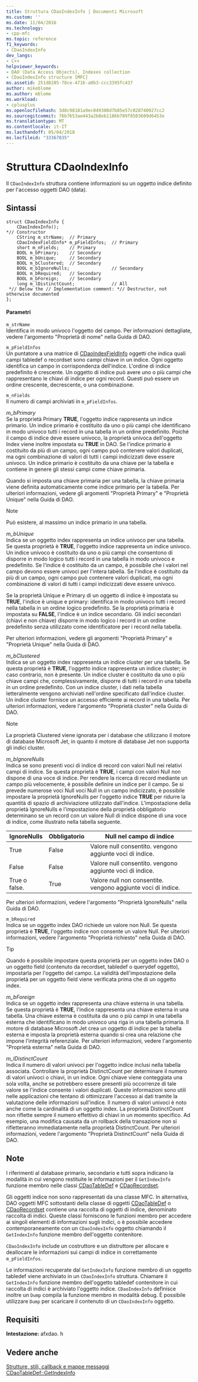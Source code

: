 ```yaml
---
title: Struttura CDaoIndexInfo | Documenti Microsoft
ms.custom: ''
ms.date: 11/04/2016
ms.technology:
- cpp-mfc
ms.topic: reference
f1_keywords:
- CDaoIndexInfo
dev_langs:
- C++
helpviewer_keywords:
- DAO (Data Access Objects), Indexes collection
- CDaoIndexInfo structure [MFC]
ms.assetid: 251d8285-78ce-4716-a0b3-ccc3395fc437
author: mikeblome
ms.author: mblome
ms.workload:
- cplusplus
ms.openlocfilehash: 3d8c98181a9ec049308d7b85e57c028740927cc2
ms.sourcegitcommit: 76b7653ae443a2b8eb1186b789f8503609d6453e
ms.translationtype: MT
ms.contentlocale: it-IT
ms.lasthandoff: 05/04/2018
ms.locfileid: "33367035"
---
```

# <a name="cdaoindexinfo-structure"></a>Struttura CDaoIndexInfo
Il `CDaoIndexInfo` struttura contiene informazioni su un oggetto indice definito per l'accesso oggetti DAO (data).  
  
## <a name="syntax"></a>Sintassi  
  
```  
struct CDaoIndexInfo {  
    CDaoIndexInfo();
*// Constructor  
    CString m_strName;  // Primary  
    CDaoIndexFieldInfo* m_pFieldInfos;  // Primary  
    short m_nFields;    // Primary  
    BOOL m_bPrimary;    // Secondary  
    BOOL m_bUnique;     // Secondary  
    BOOL m_bClustered;  // Secondary  
    BOOL m_bIgnoreNulls;                // Secondary  
    BOOL m_bRequired;   // Secondary  
    BOOL m_bForeign;    // Secondary  
    long m_lDistinctCount;              // All  
 *// Below the // Implementation comment: *// Destructor, not otherwise documented  
};   
```  
  
#### <a name="parameters"></a>Parametri  
 `m_strName`  
 Identifica in modo univoco l'oggetto del campo. Per informazioni dettagliate, vedere l'argomento "Proprietà di nome" nella Guida di DAO.  
  
 `m_pFieldInfos`  
 Un puntatore a una matrice di [CDaoIndexFieldInfo](../../mfc/reference/cdaoindexfieldinfo-structure.md) oggetti che indica quali campi tabledef o recordset sono campi chiave in un indice. Ogni oggetto identifica un campo in corrispondenza dell'indice. L'ordine di indice predefinito è crescente. Un oggetto di indice può avere uno o più campi che rappresentano le chiavi di indice per ogni record. Questi può essere un ordine crescente, decrescente, o una combinazione.  
  
 `m_nFields`  
 Il numero di campi archiviati in `m_pFieldInfos`.  
  
 *m_bPrimary*  
 Se la proprietà Primary **TRUE**, l'oggetto indice rappresenta un indice primario. Un indice primario è costituito da uno o più campi che identificano in modo univoco tutti i record in una tabella in un ordine predefinito. Poiché il campo di indice deve essere univoco, la proprietà univoca dell'oggetto Index viene inoltre impostata su **TRUE** in DAO. Se l'indice primario è costituito da più di un campo, ogni campo può contenere valori duplicati, ma ogni combinazione di valori di tutti i campi indicizzati deve essere univoco. Un indice primario è costituito da una chiave per la tabella e contiene in genere gli stessi campi come chiave primaria.  
  
 Quando si imposta una chiave primaria per una tabella, la chiave primaria viene definita automaticamente come indice primario per la tabella. Per ulteriori informazioni, vedere gli argomenti "Proprietà Primary" e "Proprietà Unique" nella Guida di DAO.  
  
> [!NOTE]
>  Può esistere, al massimo un indice primario in una tabella.  
  
 *m_bUnique*  
 Indica se un oggetto index rappresenta un indice univoco per una tabella. Se questa proprietà è **TRUE**, l'oggetto indice rappresenta un indice univoco. Un indice univoco è costituito da uno o più campi che consentono di disporre in modo logico tutti i record in una tabella in modo univoco e predefinito. Se l'indice è costituito da un campo, è possibile che i valori nel campo devono essere univoci per l'intera tabella. Se l'indice è costituito da più di un campo, ogni campo può contenere valori duplicati, ma ogni combinazione di valori di tutti i campi indicizzati deve essere univoco.  
  
 Se la proprietà Unique e Primary di un oggetto di indice è impostata su **TRUE**, l'indice è unique e primary: identifica in modo univoco tutti i record nella tabella in un ordine logico predefinito. Se la proprietà primaria è impostata su **FALSE**, l'indice è un indice secondario. Gli indici secondari (chiavi e non chiave) disporre in modo logico i record in un ordine predefinito senza utilizzato come identificatore per i record nella tabella.  
  
 Per ulteriori informazioni, vedere gli argomenti "Proprietà Primary" e "Proprietà Unique" nella Guida di DAO.  
  
 *m_bClustered*  
 Indica se un oggetto index rappresenta un indice cluster per una tabella. Se questa proprietà è **TRUE**, l'oggetto indice rappresenta un indice cluster; in caso contrario, non è presente. Un indice cluster è costituito da uno o più chiave campi che, complessivamente, disporre di tutti i record in una tabella in un ordine predefinito. Con un indice cluster, i dati nella tabella letteralmente vengono archiviati nell'ordine specificato dall'indice cluster. Un indice cluster fornisce un accesso efficiente ai record in una tabella. Per ulteriori informazioni, vedere l'argomento "Proprietà cluster" nella Guida di DAO.  
  
> [!NOTE]
>  La proprietà Clustered viene ignorata per i database che utilizzano il motore di database Microsoft Jet, in quanto il motore di database Jet non supporta gli indici cluster.  
  
 *m_bIgnoreNulls*  
 Indica se sono presenti voci di indice di record con valori Null nei relativi campi di indice. Se questa proprietà è **TRUE**, i campi con valori Null non dispone di una voce di indice. Per rendere la ricerca di record mediante un campo più velocemente, è possibile definire un indice per il campo. Se si prevede numerose voci Null voci Null in un campo indicizzato, è possibile impostare la proprietà IgnoreNulls per l'oggetto indice **TRUE** per ridurre la quantità di spazio di archiviazione utilizzato dall'indice. L'impostazione della proprietà IgnoreNulls e l'impostazione della proprietà obbligatorio determinano se un record con un valore Null di indice dispone di una voce di indice, come illustrato nella tabella seguente.  
  
|IgnoreNulls|Obbligatorio|Null nel campo di indice|  
|-----------------|--------------|-------------------------|  
|True|False|Valore null consentito. vengono aggiunte voci di indice.|  
|False|False|Valore null consentito. vengono aggiunte voci di indice.|  
|True o false.|True|Valore null non consentite. vengono aggiunte voci di indice.|  
  
 Per ulteriori informazioni, vedere l'argomento "Proprietà IgnoreNulls" nella Guida di DAO.  
  
 `m_bRequired`  
 Indica se un oggetto index DAO richiede un valore non Null. Se questa proprietà è **TRUE**, l'oggetto indice non consente un valore Null. Per ulteriori informazioni, vedere l'argomento "Proprietà richiesto" nella Guida di DAO.  
  
> [!TIP]
>  Quando è possibile impostare questa proprietà per un oggetto index DAO o un oggetto field (contenuto da recordset, tabledef o querydef oggetto), impostarla per l'oggetto del campo. La validità dell'impostazione della proprietà per un oggetto field viene verificata prima che di un oggetto index.  
  
 *m_bForeign*  
 Indica se un oggetto index rappresenta una chiave esterna in una tabella. Se questa proprietà è **TRUE**, l'indice rappresenta una chiave esterna in una tabella. Una chiave esterna è costituita da uno o più campi in una tabella esterna che identificano in modo univoco una riga in una tabella primaria. Il motore di database Microsoft Jet crea un oggetto di indice per la tabella esterna e imposta la proprietà esterna quando si crea una relazione che impone l'integrità referenziale. Per ulteriori informazioni, vedere l'argomento "Proprietà esterna" nella Guida di DAO.  
  
 *m_lDistinctCount*  
 Indica il numero di valori univoci per l'oggetto indice inclusi nella tabella associata. Controllare la proprietà DistinctCount per determinare il numero di valori univoci o chiavi, in un indice. Ogni chiave viene conteggiata una sola volta, anche se potrebbero essere presenti più occorrenze di tale valore se l'indice consente i valori duplicati. Queste informazioni sono utili nelle applicazioni che tentano di ottimizzare l'accesso ai dati tramite la valutazione delle informazioni sull'indice. Il numero di valori univoci è noto anche come la cardinalità di un oggetto index. La proprietà DistinctCount non riflette sempre il numero effettivo di chiavi in un momento specifico. Ad esempio, una modifica causata da un rollback della transazione non si rifletteranno immediatamente nella proprietà DistinctCount. Per ulteriori informazioni, vedere l'argomento "Proprietà DistinctCount" nella Guida di DAO.  
  
## <a name="remarks"></a>Note  
 I riferimenti al database primario, secondario e tutti sopra indicano la modalità in cui vengono restituite le informazioni per il `GetIndexInfo` funzione membro nelle classi [CDaoTableDef](../../mfc/reference/cdaotabledef-class.md#getindexinfo) e [CDaoRecordset](../../mfc/reference/cdaorecordset-class.md#getindexinfo).  
  
 Gli oggetti indice non sono rappresentati da una classe MFC. In alternativa, DAO oggetti MFC sottostanti della classe di oggetti [CDaoTableDef](../../mfc/reference/cdaotabledef-class.md) o [CDaoRecordset](../../mfc/reference/cdaorecordset-class.md) contiene una raccolta di oggetti di indice, denominato raccolta di indici. Queste classi forniscono le funzioni membro per accedere ai singoli elementi di informazioni sugli indici, o è possibile accedere contemporaneamente con un `CDaoIndexInfo` oggetto chiamando il `GetIndexInfo` funzione membro dell'oggetto contenitore.  
  
 `CDaoIndexInfo` include un costruttore e un distruttore per allocare e deallocare le informazioni sui campi di indice in correttamente `m_pFieldInfos`.  
  
 Le informazioni recuperate dal `GetIndexInfo` funzione membro di un oggetto tabledef viene archiviato in un `CDaoIndexInfo` struttura. Chiamare il `GetIndexInfo` funzione membro dell'oggetto tabledef contenitore in cui raccolta di indici è archiviato l'oggetto indice. `CDaoIndexInfo` definisce inoltre un `Dump` compila la funzione membro in modalità debug. È possibile utilizzare `Dump` per scaricare il contenuto di un `CDaoIndexInfo` oggetto.  
  
## <a name="requirements"></a>Requisiti  
 **Intestazione:** afxdao. h  
  
## <a name="see-also"></a>Vedere anche  
 [Strutture, stili, callback e mappe messaggi](../../mfc/reference/structures-styles-callbacks-and-message-maps.md)   
 [CDaoTableDef::GetIndexInfo](../../mfc/reference/cdaotabledef-class.md#getindexinfo)

